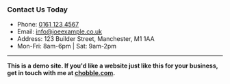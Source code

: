 ### Contact Us Today

- Phone: [0161 123 4567](tel:01611234567)
- Email: [info@joeexample.co.uk](mailto:info@joeexample.co.uk)
- Address: 123 Builder Street, Manchester, M1 1AA
- Mon-Fri: 8am-6pm | Sat: 9am-2pm

---

**This is a demo site. If you'd like a website just like this for your business, get in touch with me at [chobble.com](https://chobble.com).**
